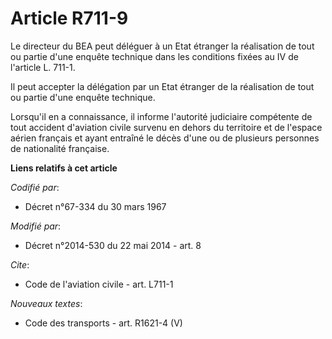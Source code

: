 # Article R711-9

Le directeur du BEA peut déléguer à un Etat étranger la réalisation de tout ou partie d'une enquête technique dans les
conditions fixées au IV de l'article L. 711-1.

Il peut accepter la délégation par un Etat étranger de la réalisation de tout ou partie d'une enquête technique.

Lorsqu'il en a connaissance, il informe l'autorité judiciaire compétente de tout accident d'aviation civile survenu en dehors
du territoire et de l'espace aérien français et ayant entraîné le décès d'une ou de plusieurs personnes de nationalité
française.

**Liens relatifs à cet article**

_Codifié par_:

  - Décret n°67-334 du 30 mars 1967

_Modifié par_:

  - Décret n°2014-530 du 22 mai 2014 - art. 8

_Cite_:

  - Code de l'aviation civile - art. L711-1

_Nouveaux textes_:

  - Code des transports - art. R1621-4 (V)
